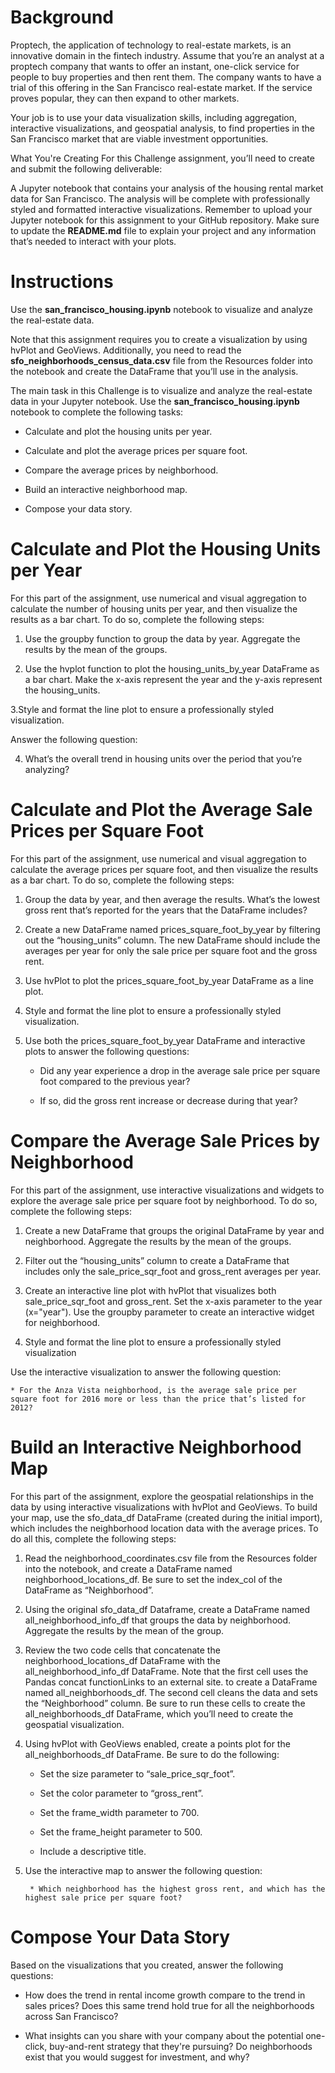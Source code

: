 # Background
Proptech, the application of technology to real-estate markets, is an innovative domain in the fintech industry. Assume that you’re an analyst at a proptech company that wants to offer an instant, one-click service for people to buy properties and then rent them. The company wants to have a trial of this offering in the San Francisco real-estate market. If the service proves popular, they can then expand to other markets.

Your job is to use your data visualization skills, including aggregation, interactive visualizations, and geospatial analysis, to find properties in the San Francisco market that are viable investment opportunities.

What You're Creating
For this Challenge assignment, you’ll need to create and submit the following deliverable:

A Jupyter notebook that contains your analysis of the housing rental market data for San Francisco. The analysis will be complete with professionally styled and formatted interactive visualizations.
Remember to upload your Jupyter notebook for this assignment to your GitHub repository. Make sure to update the **README.md** file to explain your project and any information that’s needed to interact with your plots.

# Instructions
Use the **san_francisco_housing.ipynb** notebook to visualize and analyze the real-estate data.

Note that this assignment requires you to create a visualization by using hvPlot and GeoViews. Additionally, you need to read the **sfo_neighborhoods_census_data.csv** file from the Resources folder into the notebook and create the DataFrame that you’ll use in the analysis.

The main task in this Challenge is to visualize and analyze the real-estate data in your Jupyter notebook. Use the **san_francisco_housing.ipynb** notebook to complete the following tasks:

  * Calculate and plot the housing units per year.

  * Calculate and plot the average prices per square foot.

  * Compare the average prices by neighborhood.

  * Build an interactive neighborhood map.

  * Compose your data story.

# Calculate and Plot the Housing Units per Year
For this part of the assignment, use numerical and visual aggregation to calculate the number of housing units per year, and then visualize the results as a bar chart. To do so, complete the following steps:

  1. Use the groupby function to group the data by year. Aggregate the results by the mean of the groups.

  2. Use the hvplot function to plot the housing_units_by_year DataFrame as a bar chart. Make the x-axis represent the year and the y-axis represent the housing_units.

  3.Style and format the line plot to ensure a professionally styled visualization.

  Answer the following question:

  4. What’s the overall trend in housing units over the period that you’re analyzing?

# Calculate and Plot the Average Sale Prices per Square Foot
For this part of the assignment, use numerical and visual aggregation to calculate the average prices per square foot, and then visualize the results as a bar chart. To do so, complete the following steps:

  1. Group the data by year, and then average the results. What’s the lowest gross rent that’s reported for the years that the DataFrame includes?

  2. Create a new DataFrame named prices_square_foot_by_year by filtering out the “housing_units” column. The new DataFrame should include the averages per year for only the sale price per square foot and the gross rent.

  3. Use hvPlot to plot the prices_square_foot_by_year DataFrame as a line plot.

  4. Style and format the line plot to ensure a professionally styled visualization.

  5. Use both the prices_square_foot_by_year DataFrame and interactive plots to answer the following questions:

        * Did any year experience a drop in the average sale price per square foot compared to the previous year?

        * If so, did the gross rent increase or decrease during that year?

# Compare the Average Sale Prices by Neighborhood
For this part of the assignment, use interactive visualizations and widgets to explore the average sale price per square foot by neighborhood. To do so, complete the following steps:

  1. Create a new DataFrame that groups the original DataFrame by year and neighborhood. Aggregate the results by the mean of the groups.

  2. Filter out the “housing_units” column to create a DataFrame that includes only the sale_price_sqr_foot and gross_rent averages per year.

  3. Create an interactive line plot with hvPlot that visualizes both sale_price_sqr_foot and gross_rent. Set the x-axis parameter to the year (x="year"). Use the groupby parameter to create an interactive widget for neighborhood.

  4. Style and format the line plot to ensure a professionally styled visualization

  Use the interactive visualization to answer the following question:

    * For the Anza Vista neighborhood, is the average sale price per square foot for 2016 more or less than the price that’s listed for 2012?

# Build an Interactive Neighborhood Map
For this part of the assignment, explore the geospatial relationships in the data by using interactive visualizations with hvPlot and GeoViews. To build your map, use the sfo_data_df DataFrame (created during the initial import), which includes the neighborhood location data with the average prices. To do all this, complete the following steps:

  1. Read the neighborhood_coordinates.csv file from the Resources folder into the notebook, and create a DataFrame named neighborhood_locations_df. Be sure to set the index_col of the DataFrame as “Neighborhood”.

  2. Using the original sfo_data_df Dataframe, create a DataFrame named all_neighborhood_info_df that groups the data by neighborhood. Aggregate the results by the mean of the group.

  3. Review the two code cells that concatenate the neighborhood_locations_df DataFrame with the all_neighborhood_info_df DataFrame. Note that the first cell uses the Pandas concat functionLinks to an external site. to create a DataFrame named all_neighborhoods_df. The second cell cleans the data and sets the “Neighborhood” column. Be sure to run these cells to create the all_neighborhoods_df DataFrame, which you’ll need to create the geospatial visualization.

  4. Using hvPlot with GeoViews enabled, create a points plot for the all_neighborhoods_df DataFrame. Be sure to do the following:

        * Set the size parameter to “sale_price_sqr_foot”.

        * Set the color parameter to “gross_rent”.

        * Set the frame_width parameter to 700.

        * Set the frame_height parameter to 500.

        * Include a descriptive title.

  5. Use the interactive map to answer the following question:

          * Which neighborhood has the highest gross rent, and which has the highest sale price per square foot?

# Compose Your Data Story
Based on the visualizations that you created, answer the following questions:

  * How does the trend in rental income growth compare to the trend in sales prices? Does this same trend hold true for all the neighborhoods across San Francisco?

  * What insights can you share with your company about the potential one-click, buy-and-rent strategy that they're pursuing? Do neighborhoods exist that you would suggest for investment, and why?

